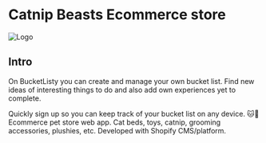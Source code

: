 # Catnip Beasts Ecommerce store

![Logo]

<!-- ## Table of Contents

- [Introduction]
- [Demo]
- [Development]
- [Built With]
- [Future Implementation]
- [Resources]
- [Contributing]
- [License] -->


## Intro

On BucketListy you can create and manage your own bucket list. Find new ideas of interesting things to do and also add own experiences yet to complete.

Quickly sign up so you can keep track of your bucket list on any device.
🐱🛒Ecommerce pet store web app. Cat beds, toys, catnip, grooming accessories, plushies, etc. Developed with Shopify CMS/platform.


<!-- Links -->
  <!-- Header hero image -->
  [Logo]:assets/catnipbeasts-devices-mockup.png